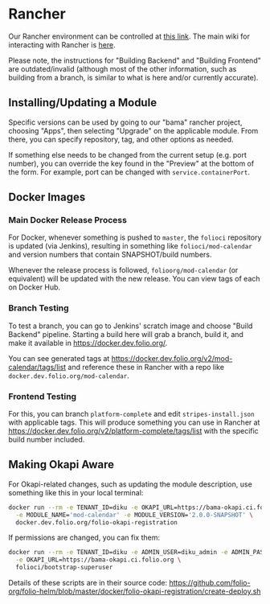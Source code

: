 # Rancher

Our Rancher environment can be controlled at [this link](https://rancher.dev.folio.org/). The main
wiki for interacting with Rancher is
[here](https://dev.folio.org/faqs/how-to-get-started-with-rancher/).

Please note, the instructions for "Building Backend" and "Building Frontend" are outdated/invalid
(although most of the other information, such as building from a branch, is similar to what is here
and/or currently accurate).

## Installing/Updating a Module

Specific versions can be used by going to our "bama" rancher project, choosing "Apps", then
selecting "Upgrade" on the applicable module. From there, you can specify repository, tag, and other
options as needed.

If something else needs to be changed from the current setup (e.g. port number), you can override
the key found in the "Preview" at the bottom of the form.  For example, port can be changed with
`service.containerPort`.

## Docker Images

### Main Docker Release Process

For Docker, whenever something is pushed to `master`, the `folioci` repository is updated (via
Jenkins), resulting in something like `folioci/mod-calendar` and version numbers that contain
SNAPSHOT/build numbers.

Whenever the release process is followed, `folioorg/mod-calendar` (or equivalent) will be updated
with the new release. You can view tags of each on Docker Hub.

### Branch Testing

To test a branch, you can go to Jenkins' scratch image and choose "Build Backend" pipeline. Starting
a build here will grab a branch, build it, and make it available in https://docker.dev.folio.org/.

You can see generated tags at https://docker.dev.folio.org/v2/mod-calendar/tags/list and reference
these in Rancher with a repo like `docker.dev.folio.org/mod-calendar`.

### Frontend Testing

For this, you can branch `platform-complete` and edit `stripes-install.json` with applicable tags.
This will produce something you can use in Rancher at
https://docker.dev.folio.org/v2/platform-complete/tags/list with the specific build number included.

## Making Okapi Aware

For Okapi-related changes, such as updating the module description, use something like this in your
local terminal:

```sh
docker run --rm -e TENANT_ID=diku -e OKAPI_URL=https://bama-okapi.ci.folio.org \
  -e MODULE_NAME='mod-calendar' -e MODULE_VERSION='2.0.0-SNAPSHOT' \
  docker.dev.folio.org/folio-okapi-registration
```

If permissions are changed, you can fix them:

```sh
docker run --rm -e TENANT_ID=diku -e ADMIN_USER=diku_admin -e ADMIN_PASSWORD=admin \
  -e OKAPI_URL=https://bama-okapi.ci.folio.org \
  folioci/bootstrap-superuser
```

Details of these scripts are in their source code:
https://github.com/folio-org/folio-helm/blob/master/docker/folio-okapi-registration/create-deploy.sh

